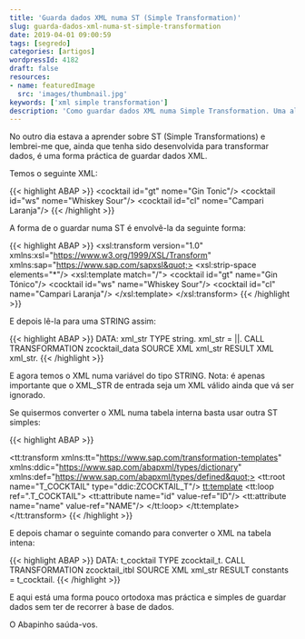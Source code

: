 ```yaml
---
title: 'Guarda dados XML numa ST (Simple Transformation)'
slug: guarda-dados-xml-numa-st-simple-transformation
date: 2019-04-01 09:00:59
tags: [segredo]
categories: [artigos]
wordpressId: 4182
draft: false
resources:
- name: featuredImage
  src: 'images/thumbnail.jpg'
keywords: ['xml simple transformation']
description: 'Como guardar dados XML numa Simple Transformation. Uma alternativa interessante para guardar dados estáticos que não recorre à base de dados.'
---
```

No outro dia estava a aprender sobre ST (Simple Transformations) e lembrei-me que, ainda que tenha sido desenvolvida para transformar dados, é uma forma práctica de guardar dados XML.

Temos o seguinte XML:

{{< highlight ABAP >}}
  <cocktails>
    <cocktail id=&quot;gt&quot; nome=&quot;Gin Tonic&quot;/>
    <cocktail id=&quot;ws&quot; nome=&quot;Whiskey Sour&quot;/>
    <cocktail id=&quot;cl&quot; nome=&quot;Campari Laranja&quot;/>
  </cocktails>{{< /highlight >}}

<!--more-->

A forma de o guardar numa ST é envolvê-la da seguinte forma:

{{< highlight ABAP >}}
<xsl:transform version=&quot;1.0&quot;
  xmlns:xsl=&quot;https://www.w3.org/1999/XSL/Transform&quot;
  xmlns:sap=&quot;https://www.sap.com/sapxsl&quot;>
  <xsl:strip-space elements=&quot;*&quot;/>
  <xsl:template match=&quot;/&quot;>
    <cocktails>
      <cocktail id=&quot;gt&quot; name=&quot;Gin Tónico&quot;/>
      <cocktail id=&quot;ws&quot; name=&quot;Whiskey Sour&quot;/>
      <cocktail id=&quot;cl&quot; name=&quot;Campari Laranja&quot;/>
    </cocktails>
  </xsl:template>
</xsl:transform>
{{< /highlight >}}

E depois lê-la para uma STRING assim:

{{< highlight ABAP >}}
DATA: xml_str TYPE string.
xml_str = |<x/>|.
CALL TRANSFORMATION zcocktail_data
  SOURCE XML xml_str
  RESULT XML xml_str.
{{< /highlight >}}

E agora temos o XML numa variável do tipo STRING.
Nota: é apenas importante que o XML_STR de entrada seja um XML válido ainda que vá ser ignorado.

Se quisermos converter o XML numa tabela interna basta usar outra ST simples:

{{< highlight ABAP >}}
<?sap.transform simple?>
<tt:transform
  xmlns:tt=&quot;https://www.sap.com/transformation-templates&quot;
  xmlns:ddic=&quot;https://www.sap.com/abapxml/types/dictionary&quot;
  xmlns:def=&quot;https://www.sap.com/abapxml/types/defined&quot;>
  <tt:root name=&quot;T_COCKTAIL&quot; type=&quot;ddic:ZCOCKTAIL_T&quot;/>
  <tt:template>
    <cocktails>
      <tt:loop ref=&quot;.T_COCKTAIL&quot;>
        <cocktail>
          <tt:attribute name=&quot;id&quot; value-ref=&quot;ID&quot;/>
          <tt:attribute name=&quot;name&quot; value-ref=&quot;NAME&quot;/>
        </cocktail>
      </tt:loop>
    </cocktails>
  </tt:template>
</tt:transform>
{{< /highlight >}}

E depois chamar o seguinte comando para converter o XML na tabela intena:

{{< highlight ABAP >}}
DATA: t_cocktail TYPE zcocktail_t.
CALL TRANSFORMATION zcocktail_itbl
  SOURCE XML xml_str
  RESULT constants = t_cocktail.
{{< /highlight >}}

E aqui está uma forma pouco ortodoxa mas práctica e simples de guardar dados sem ter de recorrer à base de dados.

O Abapinho saúda-vos.
